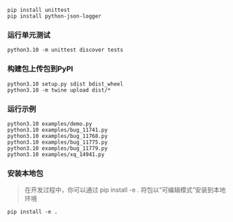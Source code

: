 ```shell
pip install unittest
pip install python-json-logger

```

### 运行单元测试

```shell
python3.10 -m unittest discover tests
```

### 构建包上传包到PyPI
```shell
python3.10 setup.py sdist bdist_wheel
python3.10 -m twine upload dist/*
```

### 运行示例
```shell
python3.10 examples/demo.py
python3.10 examples/bug_11741.py
python3.10 examples/bug_11768.py
python3.10 examples/bug_11775.py
python3.10 examples/bug_11779.py
python3.10 examples/xq_14941.py
```

### 安装本地包
> 在开发过程中，你可以通过 pip install -e . 将包以“可编辑模式”安装到本地环境
```shell
pip install -e .
```
